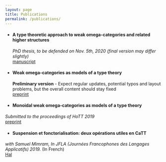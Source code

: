 ```yaml
---
layout: page
title: Publications
permalink: /publications/
--- 
```


- #### A type theoretic approach to weak omega-categories and related higher structures
  *PhD thesis, to be defended on Nov. 5th, 2020 (final version may differ slightly)*  
  [manuscript](these.pdf)

- #### Weak omega-categories as models of a type theory
  **Preliminary version** - Expect regular updates, potential typos and layout problems, but the overall content should stay fixed  
  [preprint](models.pdf)

-  #### Monoidal weak omega-categories as models of a type theory
  *Submitted to the proceedings of HoTT 2019*  
  [preprint](monoidal.pdf)

-  #### Suspension et fonctorialisation: deux opérations utiles en CaTT 
  *with Samuel Mimram, In JFLA (Journées Francophones des Langages Applicatifs) 2019.* (In French)  
  [Hal](https://hal.inria.fr/hal-01985195/)
